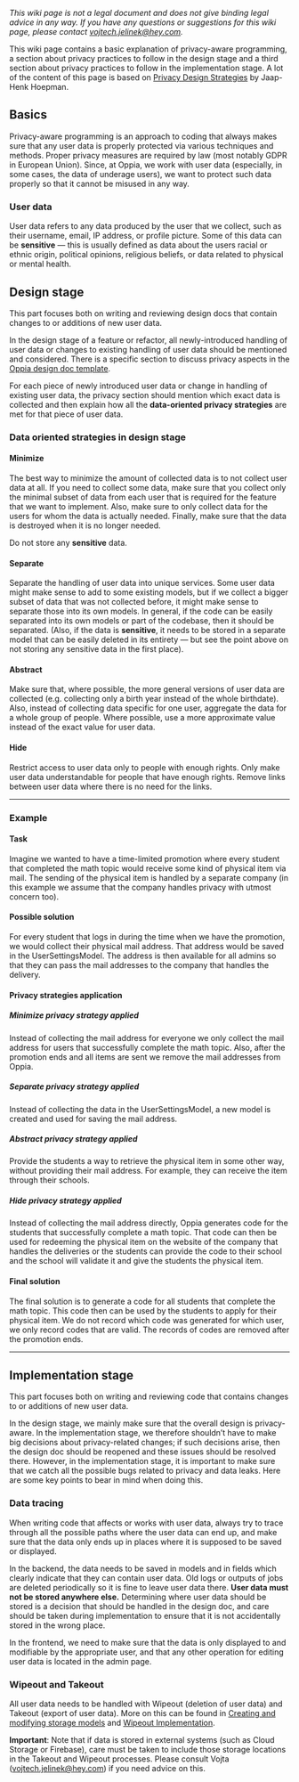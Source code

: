 _This wiki page is not a legal document and does not give binding legal advice in any way. If you have any questions or suggestions for this wiki page, please contact [vojtech.jelinek@hey.com](mailto:vojtech.jelinek@hey.com)._

This wiki page contains a basic explanation of privacy-aware programming, a section about privacy practices to follow in the design stage and a third section about privacy practices to follow in the implementation stage. A lot of the content of this page is based on [Privacy Design Strategies](https://www.cs.ru.nl/J.H.Hoepman/publications/pds-booklet.pdf) by Jaap-Henk Hoepman.


## Basics

Privacy-aware programming is an approach to coding that always makes sure that any user data is properly protected via various techniques and methods. Proper privacy measures are required by law (most notably GDPR in European Union). Since, at Oppia, we work with user data (especially, in some cases, the data of underage users), we want to protect such data properly so that it cannot be misused in any way.


### User data

User data refers to any data produced by the user that we collect, such as their username, email, IP address, or profile picture. Some of this data can be **sensitive** — this is usually defined as data about the users racial or ethnic origin, political opinions, religious beliefs, or data related to physical or mental health.


## Design stage

This part focuses both on writing and reviewing design docs that contain changes to or additions of new user data.

In the design stage of a feature or refactor, all newly-introduced handling of user data or changes to existing handling of user data should be mentioned and considered. There is a specific section to discuss privacy aspects in the [Oppia design doc template](https://docs.google.com/document/d/1eMivKj5uWkOkj4AB684JVJslAe49gSskZ-VsyUjgPN4/edit).

For each piece of newly introduced user data or change in handling of existing user data, the privacy section should mention which exact data is collected and then explain how all the **data-oriented privacy strategies** are met for that piece of user data.


### Data oriented strategies in design stage


#### Minimize

The best way to minimize the amount of collected data is to not collect user data at all. If you need to collect some data, make sure that you collect only the minimal subset of data from each user that is required for the feature that we want to implement. Also, make sure to only collect data for the users for whom the data is actually needed. Finally, make sure that the data is destroyed when it is no longer needed.

Do not store any **sensitive** data. 


#### Separate

Separate the handling of user data into unique services. Some user data might make sense to add to some existing models, but if we collect a bigger subset of data that was not collected before, it might make sense to separate those into its own models. In general, if the code can be easily separated into its own models or part of the codebase, then it should be separated. (Also, if the data is **sensitive**, it needs to be stored in a separate model that can be easily deleted in its entirety — but see the point above on not storing any sensitive data in the first place).


#### Abstract

Make sure that, where possible, the more general versions of user data are collected (e.g. collecting only a birth year instead of the whole birthdate). Also, instead of collecting data specific for one user, aggregate the data for a whole group of people. Where possible, use a more approximate value instead of the exact value for user data.


#### Hide

Restrict access to user data only to people with enough rights. Only make user data understandable for people that have enough rights. Remove links between user data where there is no need for the links.  


***

### Example

#### Task

Imagine we wanted to have a time-limited promotion where every student that completed the math topic would receive some kind of physical item via mail. The sending of the physical item is handled by a separate company (in this example we assume that the company handles privacy with utmost concern too).

#### Possible solution

For every student that logs in during the time when we have the promotion, we would collect their physical mail address. That address would be saved in the UserSettingsModel. The address is then available for all admins so that they can pass the mail addresses to the company that handles the delivery.

#### Privacy strategies application

##### Minimize privacy strategy applied

Instead of collecting the mail address for everyone we only collect the mail address for users that successfully complete the math topic. Also, after the promotion ends and all items are sent we remove the mail addresses from Oppia.

##### Separate privacy strategy applied

Instead of collecting the data in the UserSettingsModel, a new model is created and used for saving the mail address.

##### Abstract privacy strategy applied

Provide the students a way to retrieve the physical item in some other way, without providing their mail address. For example, they can receive the item through their schools.

##### Hide privacy strategy applied

Instead of collecting the mail address directly, Oppia generates code for the students that successfully complete a math topic. That code can then be used for redeeming the physical item on the website of the company that handles the deliveries or the students can provide the code to their school and the school will validate it and give the students the physical item.

#### Final solution

The final solution is to generate a code for all students that complete the math topic. This code then can be used by the students to apply for their physical item. We do not record which code was generated for which user, we only record codes that are valid. The records of codes are removed after the promotion ends.

***

## Implementation stage

This part focuses both on writing and reviewing code that contains changes to or additions of new user data.

In the design stage, we mainly make sure that the overall design is privacy-aware. In the implementation stage, we therefore shouldn’t have to make big decisions about privacy-related changes; if such decisions arise,  then the design doc should be reopened and these issues should be resolved there. However, in the implementation stage, it is important to make sure that we catch all the possible bugs related to privacy and data leaks. Here are some key points to bear in mind when doing this.


### Data tracing

When writing code that affects or works with user data, always try to trace through all the possible paths where the user data can end up, and make sure that the data only ends up in places where it is supposed to be saved or displayed.

In the backend, the data needs to be saved in models and in fields which clearly indicate that they can contain user data. Old logs or outputs of jobs are deleted periodically so it is fine to leave user data there. **User data must not be stored anywhere else.** Determining where user data should be stored is a decision that should be handled in the design doc, and care should be taken during implementation to ensure that it is not accidentally stored in the wrong place.

In the frontend, we need to make sure that the data is only displayed to and modifiable by the appropriate user, and that any other operation for editing user data is located in the admin page.


### Wipeout and Takeout

All user data needs to be handled with Wipeout (deletion of user data) and Takeout (export of user data). More on this can be found in [Creating and modifying storage models](https://github.com/oppia/oppia/wiki/Creating-and-modifying-storage-models) and [Wipeout Implementation](https://github.com/oppia/oppia/wiki/Wipeout-Implementation). 

**Important**: Note that if data is stored in external systems (such as Cloud Storage or Firebase), care must be taken to include those storage locations in the Takeout and Wipeout processes. Please consult Vojta ([vojtech.jelinek@hey.com](mailto:vojtech.jelinek@hey.com)) if you need advice on this.